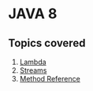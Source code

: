 # JAVA 8


## Topics covered
 1. [Lambda](src/lambdas/README.md)
 2. [Streams](src/streams/README.md)
 3. [Method Reference](src/methoodReference/README.md)
 
